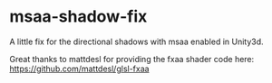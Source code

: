 # msaa-shadow-fix
A little fix for the directional shadows with msaa enabled in Unity3d.

Great thanks to mattdesl for providing the fxaa shader code here: https://github.com/mattdesl/glsl-fxaa 
